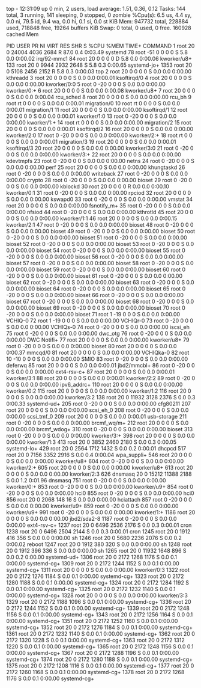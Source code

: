top - 12:31:09 up 0 min,  2 users,  load average: 1.51, 0.36, 0.12
Tasks: 144 total,   3 running, 141 sleeping,   0 stopped,   0 zombie
%Cpu(s):  6.5 us,  4.4 sy,  0.0 ni, 79.5 id,  9.4 wa,  0.0 hi,  0.1 si,  0.0 st
KiB Mem:    947732 total,   228884 used,   718848 free,    19264 buffers
KiB Swap:        0 total,        0 used,        0 free.   160928 cached Mem

  PID USER      PR  NI    VIRT    RES    SHR S  %CPU %MEM     TIME+ COMMAND
    1 root      20   0   24004   4036   2684 R  87.0  0.4   0:03.49 systemd
   78 root     -51   0       0      0      0 S   5.8  0.0   0:00.02 irq/92-mmc1
   84 root      20   0       0      0      0 D   5.8  0.0   0:00.06 kworker/u8+
  133 root      20   0    9944   2932   2648 S   5.8  0.3   0:00.65 systemd-jo+
 1353 root      20   0    5108   2456   2152 R   5.8  0.3   0:00.03 top
    2 root      20   0       0      0      0 S   0.0  0.0   0:00.00 kthreadd
    3 root      20   0       0      0      0 S   0.0  0.0   0:00.01 ksoftirqd/0
    4 root      20   0       0      0      0 S   0.0  0.0   0:00.00 kworker/0:0
    5 root       0 -20       0      0      0 S   0.0  0.0   0:00.00 kworker/0:+
    6 root      20   0       0      0      0 S   0.0  0.0   0:00.08 kworker/u8+
    7 root      20   0       0      0      0 S   0.0  0.0   0:00.04 rcu_sched
    8 root      20   0       0      0      0 S   0.0  0.0   0:00.00 rcu_bh
    9 root      rt   0       0      0      0 S   0.0  0.0   0:00.01 migration/0
   10 root      rt   0       0      0      0 S   0.0  0.0   0:00.01 migration/1
   11 root      20   0       0      0      0 S   0.0  0.0   0:00.00 ksoftirqd/1
   12 root      20   0       0      0      0 S   0.0  0.0   0:00.01 kworker/1:0
   13 root       0 -20       0      0      0 S   0.0  0.0   0:00.00 kworker/1:+
   14 root      rt   0       0      0      0 S   0.0  0.0   0:00.00 migration/2
   15 root      20   0       0      0      0 S   0.0  0.0   0:00.01 ksoftirqd/2
   16 root      20   0       0      0      0 S   0.0  0.0   0:00.00 kworker/2:0
   17 root       0 -20       0      0      0 S   0.0  0.0   0:00.00 kworker/2:+
   18 root      rt   0       0      0      0 S   0.0  0.0   0:00.01 migration/3
   19 root      20   0       0      0      0 S   0.0  0.0   0:00.01 ksoftirqd/3
   20 root      20   0       0      0      0 S   0.0  0.0   0:00.00 kworker/3:0
   21 root       0 -20       0      0      0 S   0.0  0.0   0:00.00 kworker/3:+
   22 root      20   0       0      0      0 S   0.0  0.0   0:00.00 kdevtmpfs
   23 root       0 -20       0      0      0 S   0.0  0.0   0:00.00 netns
   24 root       0 -20       0      0      0 S   0.0  0.0   0:00.00 perf
   25 root      20   0       0      0      0 S   0.0  0.0   0:00.00 khungtaskd
   26 root       0 -20       0      0      0 S   0.0  0.0   0:00.00 writeback
   27 root       0 -20       0      0      0 S   0.0  0.0   0:00.00 crypto
   28 root       0 -20       0      0      0 S   0.0  0.0   0:00.00 bioset
   29 root       0 -20       0      0      0 S   0.0  0.0   0:00.00 kblockd
   30 root      20   0       0      0      0 R   0.0  0.0   0:00.10 kworker/0:1
   31 root       0 -20       0      0      0 S   0.0  0.0   0:00.00 rpciod
   32 root      20   0       0      0      0 S   0.0  0.0   0:00.00 kswapd0
   33 root       0 -20       0      0      0 S   0.0  0.0   0:00.00 vmstat
   34 root      20   0       0      0      0 S   0.0  0.0   0:00.00 fsnotify_m+
   35 root       0 -20       0      0      0 S   0.0  0.0   0:00.00 nfsiod
   44 root       0 -20       0      0      0 S   0.0  0.0   0:00.00 kthrotld
   45 root      20   0       0      0      0 S   0.0  0.0   0:00.00 kworker/1:1
   46 root      20   0       0      0      0 S   0.0  0.0   0:00.15 kworker/2:1
   47 root       0 -20       0      0      0 S   0.0  0.0   0:00.00 bioset
   48 root       0 -20       0      0      0 S   0.0  0.0   0:00.00 bioset
   49 root       0 -20       0      0      0 S   0.0  0.0   0:00.00 bioset
   50 root       0 -20       0      0      0 S   0.0  0.0   0:00.00 bioset
   51 root       0 -20       0      0      0 S   0.0  0.0   0:00.00 bioset
   52 root       0 -20       0      0      0 S   0.0  0.0   0:00.00 bioset
   53 root       0 -20       0      0      0 S   0.0  0.0   0:00.00 bioset
   54 root       0 -20       0      0      0 S   0.0  0.0   0:00.00 bioset
   55 root       0 -20       0      0      0 S   0.0  0.0   0:00.00 bioset
   56 root       0 -20       0      0      0 S   0.0  0.0   0:00.00 bioset
   57 root       0 -20       0      0      0 S   0.0  0.0   0:00.00 bioset
   58 root       0 -20       0      0      0 S   0.0  0.0   0:00.00 bioset
   59 root       0 -20       0      0      0 S   0.0  0.0   0:00.00 bioset
   60 root       0 -20       0      0      0 S   0.0  0.0   0:00.00 bioset
   61 root       0 -20       0      0      0 S   0.0  0.0   0:00.00 bioset
   62 root       0 -20       0      0      0 S   0.0  0.0   0:00.00 bioset
   63 root       0 -20       0      0      0 S   0.0  0.0   0:00.00 bioset
   64 root       0 -20       0      0      0 S   0.0  0.0   0:00.00 bioset
   65 root       0 -20       0      0      0 S   0.0  0.0   0:00.00 bioset
   66 root       0 -20       0      0      0 S   0.0  0.0   0:00.00 bioset
   67 root       0 -20       0      0      0 S   0.0  0.0   0:00.00 bioset
   68 root       0 -20       0      0      0 S   0.0  0.0   0:00.00 bioset
   69 root       0 -20       0      0      0 S   0.0  0.0   0:00.00 bioset
   70 root       0 -20       0      0      0 S   0.0  0.0   0:00.00 bioset
   71 root       1 -19       0      0      0 S   0.0  0.0   0:00.00 VCHIQ-0
   72 root       1 -19       0      0      0 S   0.0  0.0   0:00.00 VCHIQr-0
   73 root       0 -20       0      0      0 S   0.0  0.0   0:00.00 VCHIQs-0
   74 root       0 -20       0      0      0 S   0.0  0.0   0:00.00 iscsi_eh
   75 root       0 -20       0      0      0 S   0.0  0.0   0:00.00 dwc_otg
   76 root       0 -20       0      0      0 S   0.0  0.0   0:00.00 DWC Notifi+
   77 root      20   0       0      0      0 S   0.0  0.0   0:00.00 kworker/u8+
   79 root       0 -20       0      0      0 S   0.0  0.0   0:00.00 bioset
   80 root      20   0       0      0      0 S   0.0  0.0   0:00.37 mmcqd/0
   81 root      20   0       0      0      0 S   0.0  0.0   0:00.00 VCHIQka-0
   82 root      10 -10       0      0      0 S   0.0  0.0   0:00.00 SMIO
   83 root       0 -20       0      0      0 S   0.0  0.0   0:00.00 deferwq
   85 root      20   0       0      0      0 S   0.0  0.0   0:00.01 jbd2/mmcbl+
   86 root       0 -20       0      0      0 S   0.0  0.0   0:00.00 ext4-rsv-c+
   87 root      20   0       0      0      0 S   0.0  0.0   0:00.01 kworker/3:1
   88 root      20   0       0      0      0 S   0.0  0.0   0:00.01 kworker/2:2
   89 root       0 -20       0      0      0 S   0.0  0.0   0:00.00 ipv6_addrc+
  110 root      20   0       0      0      0 S   0.0  0.0   0:00.00 kworker/0:2
  115 root      20   0       0      0      0 S   0.0  0.0   0:00.00 kworker/1:2
  116 root      20   0       0      0      0 S   0.0  0.0   0:00.00 kworker/3:2
  138 root      20   0   11932   3128   2376 S   0.0  0.3   0:00.33 systemd-ud+
  205 root       0 -20       0      0      0 S   0.0  0.0   0:00.00 cfg80211
  207 root      20   0       0      0      0 S   0.0  0.0   0:00.00 scsi_eh_0
  208 root       0 -20       0      0      0 S   0.0  0.0   0:00.00 scsi_tmf_0
  209 root      20   0       0      0      0 S   0.0  0.0   0:00.01 usb-storage
  211 root       0 -20       0      0      0 S   0.0  0.0   0:00.00 brcmf_wq/m+
  212 root      20   0       0      0      0 S   0.0  0.0   0:00.00 brcmf_wdog+
  310 root       0 -20       0      0      0 S   0.0  0.0   0:00.00 bioset
  313 root       0 -20       0      0      0 S   0.0  0.0   0:00.00 kworker/3:+
  398 root      20   0       0      0      0 S   0.0  0.0   0:00.00 kworker/1:3
  413 root      20   0    3852   2460   2180 S   0.0  0.3   0:00.05 systemd-lo+
  429 root      20   0    2564   1712   1432 S   0.0  0.2   0:00.01 dhcpcd
  517 root      20   0    7156   3352   2916 S   0.0  0.4   0:00.04 wpa_suppli+
  546 root      20   0       0      0      0 S   0.0  0.0   0:00.00 kworker/u8+
  604 root       0 -20       0      0      0 S   0.0  0.0   0:00.00 kworker/2:+
  605 root      20   0       0      0      0 S   0.0  0.0   0:00.00 kworker/u8+
  613 root      20   0       0      0      0 S   0.0  0.0   0:00.00 kworker/2:3
  626 dnsmasq   20   0   15212  11388   2188 S   0.0  1.2   0:01.96 dnsmasq
  751 root       0 -20       0      0      0 S   0.0  0.0   0:00.00 kworker/0:+
  853 root       0 -20       0      0      0 S   0.0  0.0   0:00.00 kworker/u9+
  854 root       0 -20       0      0      0 S   0.0  0.0   0:00.00 hci0
  855 root       0 -20       0      0      0 S   0.0  0.0   0:00.00 hci0
  856 root      20   0    2068    148     16 S   0.0  0.0   0:00.00 hciattach
  857 root       0 -20       0      0      0 S   0.0  0.0   0:00.00 kworker/u9+
  859 root       0 -20       0      0      0 S   0.0  0.0   0:00.00 kworker/u9+
  991 root       0 -20       0      0      0 S   0.0  0.0   0:00.00 kworker/1:+
 1186 root      20   0       0      0      0 S   0.0  0.0   0:00.00 jbd2/sda2-8
 1187 root       0 -20       0      0      0 S   0.0  0.0   0:00.00 ext4-rsv-c+
 1237 root      20   0    6496   2536   2176 S   0.0  0.3   0:00.01 cron
 1238 root      20   0    6496   2504   2144 S   0.0  0.3   0:00.01 cron
 1245 root      20   0    1912    416    356 S   0.0  0.0   0:00.00 sh
 1246 root      20   0    5680   2236   2076 S   0.0  0.2   0:00.02 reboot
 1247 root      20   0    1912    380    320 S   0.0  0.0   0:00.00 sh
 1248 root      20   0    1912    396    336 S   0.0  0.0   0:00.00 sh
 1265 root      20   0   11932   1648    896 S   0.0  0.2   0:00.00 systemd-ud+
 1306 root      20   0    2172   1268   1176 S   0.0  0.1   0:00.00 systemd-cg+
 1309 root      20   0    2172   1244   1152 S   0.0  0.1   0:00.00 systemd-cg+
 1311 root      20   0       0      0      0 S   0.0  0.0   0:00.00 kworker/0:3
 1322 root      20   0    2172   1276   1184 S   0.0  0.1   0:00.00 systemd-cg+
 1323 root      20   0    2172   1280   1188 S   0.0  0.1   0:00.00 systemd-cg+
 1324 root      20   0    2172   1284   1192 S   0.0  0.1   0:00.00 systemd-cg+
 1325 root      20   0    2172   1232   1140 S   0.0  0.1   0:00.00 systemd-cg+
 1328 root      20   0       0      0      0 S   0.0  0.0   0:00.00 kworker/3:3
 1329 root      20   0    2172   1188   1096 S   0.0  0.1   0:00.00 systemd-cg+
 1336 root      20   0    2172   1244   1152 S   0.0  0.1   0:00.00 systemd-cg+
 1339 root      20   0    2172   1248   1156 S   0.0  0.1   0:00.00 systemd-cg+
 1343 root      20   0    2172   1256   1164 S   0.0  0.1   0:00.00 systemd-cg+
 1351 root      20   0    2172   1252   1160 S   0.0  0.1   0:00.00 systemd-cg+
 1352 root      20   0    2172   1276   1184 S   0.0  0.1   0:00.00 systemd-cg+
 1361 root      20   0    2172   1232   1140 S   0.0  0.1   0:00.00 systemd-cg+
 1362 root      20   0    2172   1320   1228 S   0.0  0.1   0:00.00 systemd-cg+
 1363 root      20   0    2172   1312   1220 S   0.0  0.1   0:00.00 systemd-cg+
 1365 root      20   0    2172   1248   1156 S   0.0  0.1   0:00.00 systemd-cg+
 1367 root      20   0    2172   1288   1196 S   0.0  0.1   0:00.00 systemd-cg+
 1374 root      20   0    2172   1280   1188 S   0.0  0.1   0:00.00 systemd-cg+
 1375 root      20   0    2172   1208   1116 S   0.0  0.1   0:00.00 systemd-cg+
 1377 root      20   0    2172   1260   1168 S   0.0  0.1   0:00.00 systemd-cg+
 1378 root      20   0    2172   1268   1176 S   0.0  0.1   0:00.00 systemd-cg+
